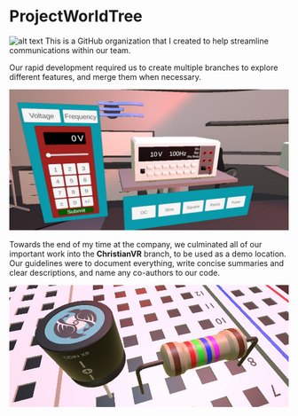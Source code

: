 # ProjectWorldTree



![alt text](https://github.com/saadmohammad122/ODINXR_HotHouse/blob/main/Pictures/20210722-CIEAccelerator-JoeJ0035.jpg?raw=true)
This is a GitHub organization that I created to help streamline communications within our team. 

Our rapid development required us to create multiple branches to explore different features, and merge them when necessary. 

![alt text](https://github.com/saadmohammad122/ODINXR_HotHouse/blob/main/Pictures/ODINPowerSource.jpg?raw=true)


Towards the end of my time at the company, we culminated all of our important work into the **ChristianVR** branch, to be used as a demo location.
Our guidelines were to document everything, write concise summaries and clear descriptions, and name any co-authors to our code. 

![alt text](https://github.com/saadmohammad122/ODINXR_HotHouse/blob/main/Pictures/components.jpg?raw=true)

